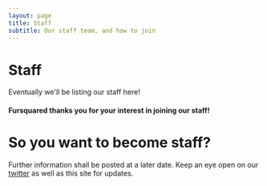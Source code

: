 ```yaml
---
layout: page
title: Staff
subtitle: Our staff team, and how to join
---
```


# Staff
Eventually we'll be listing our staff here!

#### Fursquared thanks you for your interest in joining our staff\!

# So you want to become staff?

Further information shall be posted at a later date.  Keep an eye open on our [twitter](https://twitter.com/fursquared) as well as this site for updates.
